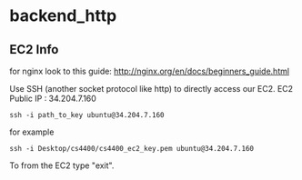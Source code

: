# backend_http
## EC2 Info
for nginx look to this guide: http://nginx.org/en/docs/beginners_guide.html

Use SSH (another socket protocol like http) to directly access our EC2. EC2 Public IP : 34.204.7.160
``` 
ssh -i path_to_key ubuntu@34.204.7.160
``` 
for example 
```
ssh -i Desktop/cs4400/cs4400_ec2_key.pem ubuntu@34.204.7.160
```
To from the EC2 type "exit".

